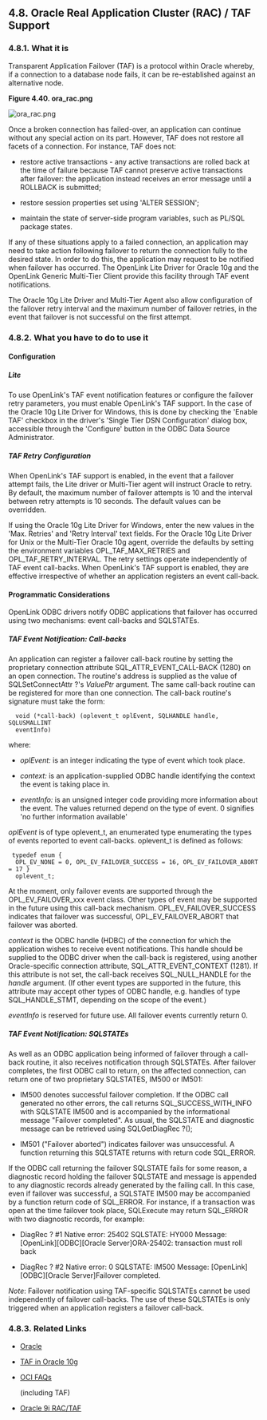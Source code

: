 <div id="lite_udauserrac" class="section">

<div class="titlepage">

<div>

<div>

## 4.8. Oracle Real Application Cluster (RAC) / TAF Support

</div>

</div>

</div>

<div id="lite_udauserracwhat" class="section">

<div class="titlepage">

<div>

<div>

### 4.8.1. What it is

</div>

</div>

</div>

Transparent Application Failover (TAF) is a protocol within Oracle
whereby, if a connection to a database node fails, it can be
re-established against an alternative node.

<div id="id41281" class="figure">

**Figure 4.40. ora_rac.png**

<div class="figure-contents">

<div class="mediaobject">

![ora_rac.png](images/ora_rac.png)

</div>

</div>

</div>

  

Once a broken connection has failed-over, an application can continue
without any special action on its part. However, TAF does not restore
all facets of a connection. For instance, TAF does not:

<div class="itemizedlist">

- restore active transactions - any active transactions are rolled back
  at the time of failure because TAF cannot preserve active transactions
  after failover: the application instead receives an error message
  until a ROLLBACK is submitted;

- restore session properties set using 'ALTER SESSION';

- maintain the state of server-side program variables, such as PL/SQL
  package states.

</div>

If any of these situations apply to a failed connection, an application
may need to take action following failover to return the connection
fully to the desired state. In order to do this, the application may
request to be notified when failover has occurred. The OpenLink Lite
Driver for Oracle 10g and the OpenLink Generic Multi-Tier Client provide
this facility through TAF event notifications.

The Oracle 10g Lite Driver and Multi-Tier Agent also allow configuration
of the failover retry interval and the maximum number of failover
retries, in the event that failover is not successful on the first
attempt.

</div>

<div id="lite_udauserrachowto" class="section">

<div class="titlepage">

<div>

<div>

### 4.8.2. What you have to do to use it

</div>

</div>

</div>

<div id="lite_udauserrachwattodo" class="section">

<div class="titlepage">

<div>

<div>

#### Configuration

</div>

</div>

</div>

<div id="lite_udauserraclite" class="section">

<div class="titlepage">

<div>

<div>

##### Lite

</div>

</div>

</div>

To use OpenLink's TAF event notification features or configure the
failover retry parameters, you must enable OpenLink's TAF support. In
the case of the Oracle 10g Lite Driver for Windows, this is done by
checking the 'Enable TAF' checkbox in the driver's 'Single Tier DSN
Configuration' dialog box, accessible through the 'Configure' button in
the ODBC Data Source Administrator.

</div>

<div id="id1362" class="section">

<div class="titlepage">

<div>

<div>

##### TAF Retry Configuration

</div>

</div>

</div>

When OpenLink's TAF support is enabled, in the event that a failover
attempt fails, the Lite driver or Multi-Tier agent will instruct Oracle
to retry. By default, the maximum number of failover attempts is 10 and
the interval between retry attempts is 10 seconds. The default values
can be overridden.

If using the Oracle 10g Lite Driver for Windows, enter the new values in
the 'Max. Retries' and 'Retry Interval' text fields. For the Oracle 10g
Lite Driver for Unix or the Multi-Tier Oracle 10g agent, override the
defaults by setting the environment variables OPL_TAF_MAX_RETRIES and
OPL_TAF_RETRY_INTERVAL. The retry settings operate independently of TAF
event call-backs. When OpenLink's TAF support is enabled, they are
effective irrespective of whether an application registers an event
call-back.

</div>

</div>

<div id="lite_userracprogramconsid" class="section">

<div class="titlepage">

<div>

<div>

#### Programmatic Considerations

</div>

</div>

</div>

OpenLink ODBC drivers notify ODBC applications that failover has
occurred using two mechanisms: event call-backs and SQLSTATEs.

<div id="id1363" class="section">

<div class="titlepage">

<div>

<div>

##### TAF Event Notification: Call-backs

</div>

</div>

</div>

An application can register a failover call-back routine by setting the
proprietary connection attribute SQL_ATTR_EVENT_CALL-BACK (1280) on an
open connection. The routine's address is supplied as the value of
SQLSetConnectAttr ?'s <span class="emphasis">*ValuePtr*</span> argument.
The same call-back routine can be registered for more than one
connection. The call-back routine's signature must take the form:

``` programlisting
  void (*call-back) (oplevent_t oplEvent, SQLHANDLE handle, SQLUSMALLINT
  eventInfo) 
```

where:

<div class="itemizedlist">

- <span class="emphasis">*oplEvent:*</span> is an integer indicating the
  type of event which took place.

- <span class="emphasis">*context:*</span> is an application-supplied
  ODBC handle identifying the context the event is taking place in.

- <span class="emphasis">*eventInfo:*</span> is an unsigned integer code
  providing more information about the event. The values returned depend
  on the type of event. 0 signifies 'no further information available'

</div>

<span class="emphasis">*oplEvent*</span> is of type oplevent_t, an
enumerated type enumerating the types of events reported to event
call-backs. oplevent_t is defined as follows:

``` programlisting
 typedef enum {
  OPL_EV_NONE = 0, OPL_EV_FAILOVER_SUCCESS = 16, OPL_EV_FAILOVER_ABORT = 17 }
  oplevent_t; 
```

At the moment, only failover events are supported through the
OPL_EV_FAILOVER_xxx event class. Other types of event may be supported
in the future using this call-back mechanism. OPL_EV_FAILOVER_SUCCESS
indicates that failover was successful, OPL_EV_FAILOVER_ABORT that
failover was aborted.

<span class="emphasis">*context*</span> is the ODBC handle (HDBC) of the
connection for which the application wishes to receive event
notifications. This handle should be supplied to the ODBC driver when
the call-back is registered, using another Oracle-specific connection
attribute, SQL_ATTR_EVENT_CONTEXT (1281). If this attribute is not set,
the call-back receives SQL_NULL_HANDLE for the
<span class="emphasis">*handle*</span> argument. (If other event types
are supported in the future, this attribute may accept other types of
ODBC handle, e.g. handles of type SQL_HANDLE_STMT, depending on the
scope of the event.)

<span class="emphasis">*eventInfo*</span> is reserved for future use.
All failover events currently return 0.

</div>

<div id="id1364" class="section">

<div class="titlepage">

<div>

<div>

##### TAF Event Notification: SQLSTATEs

</div>

</div>

</div>

As well as an ODBC application being informed of failover through a
call-back routine, it also receives notification through SQLSTATEs.
After failover completes, the first ODBC call to return, on the affected
connection, can return one of two proprietary SQLSTATES, IM500 or IM501:

<div class="itemizedlist">

- IM500 denotes successful failover completion. If the ODBC call
  generated no other errors, the call returns SQL_SUCCESS_WITH_INFO with
  SQLSTATE IM500 and is accompanied by the informational message
  "Failover completed". As usual, the SQLSTATE and diagnostic message
  can be retrieved using SQLGetDiagRec ?();

</div>

<div class="itemizedlist">

- IM501 ("Failover aborted") indicates failover was unsuccessful. A
  function returning this SQLSTATE returns with return code SQL_ERROR.

</div>

If the ODBC call returning the failover SQLSTATE fails for some reason,
a diagnostic record holding the failover SQLSTATE and message is
appended to any diagnostic records already generated by the failing
call. In this case, even if failover was successful, a SQLSTATE IM500
may be accompanied by a function return code of SQL_ERROR. For instance,
if a transaction was open at the time failover took place, SQLExecute
may return SQL_ERROR with two diagnostic records, for example:

<div class="itemizedlist">

- DiagRec ? \#1 Native error: 25402 SQLSTATE: HY000 Message:
  \[OpenLink\]\[ODBC\]\[Oracle Server\]ORA-25402: transaction must roll
  back

- DiagRec ? \#2 Native error: 0 SQLSTATE: IM500 Message:
  \[OpenLink\]\[ODBC\]\[Oracle Server\]Failover completed.

</div>

<span class="emphasis">*Note*</span>: Failover notification using
TAF-specific SQLSTATEs cannot be used independently of failover
call-backs. The use of these SQLSTATEs is only triggered when an
application registers a failover call-back.

</div>

</div>

</div>

<div id="lite_udauserracrelatedlinks" class="section">

<div class="titlepage">

<div>

<div>

### 4.8.3. Related Links

</div>

</div>

</div>

<div class="itemizedlist">

- <a href="http://www.oracle.com/" class="ulink" target="_top">Oracle</a>

- <a href="http://www.oracle.com/technology/products/ias/hi_av/904ha.pdf"
  class="ulink" target="_top">TAF in Oracle 10g</a>

- <a href="http://www.oracle.com/technology/tech/oci/htdocs/oci_faq.html"
  class="ulink" target="_top">OCI FAQs</a>

  (including TAF)

- <a
  href="http://www.oracle.com/technology/oramag/oracle/02-may/o32clusters.html"
  class="ulink" target="_top">Oracle 9i RAC/TAF</a>

</div>

</div>

</div>
